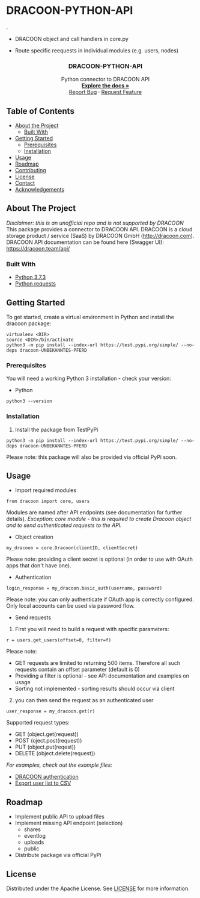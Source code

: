 # DRACOON-PYTHON-API

. 
- DRACOON object and call handlers in core.py
- Route specific reequests in individual modules (e.g. users, nodes)



  <h3 align="center">DRACOON-PYTHON-API</h3>

  <p align="center">
    Python connector to DRACOON API
    <br />
    <a href="https://github.com/unbekanntes-pferd/DRACOON-PYTHON-API"><strong>Explore the docs »</strong></a>
    <br />
    <a href="hhttps://github.com/unbekanntes-pferd/DRACOON-PYTHON-API/issues">Report Bug</a>
    ·
    <a href="https://github.com/unbekanntes-pferd/DRACOON-PYTHON-API/issues">Request Feature</a>
  </p>
</p>



<!-- TABLE OF CONTENTS -->
## Table of Contents

* [About the Project](#about-the-project)
  * [Built With](#built-with)
* [Getting Started](#getting-started)
  * [Prerequisites](#prerequisites)
  * [Installation](#installation)
* [Usage](#usage)
* [Roadmap](#roadmap)
* [Contributing](#contributing)
* [License](#license)
* [Contact](#contact)
* [Acknowledgements](#acknowledgements)



<!-- ABOUT THE PROJECT -->
## About The Project
_Disclaimer: this is an unofficial repo and is not supported by DRACOON_
This package provides a connector to DRACOON API. 
DRACOON is a cloud storage product / service (SaaS) by DRACOON GmbH (http://dracoon.com). 
DRACOON API documentation can be found here (Swagger UI):
https://dracoon.team/api/


### Built With

* [Python 3.7.3](https://www.python.org/)
* [Python requests](https://requests.readthedocs.io/en/master/)

<!-- GETTING STARTED -->
## Getting Started

To get started, create a virtual environment in Python and install the dracoon package:
```
virtualenv <DIR>
source <DIR>/bin/activate 
python3 -m pip install --index-url https://test.pypi.org/simple/ --no-deps dracoon-UNBEKANNTES-PFERD
```

### Prerequisites

You will need a working Python 3 installation - check your version:
* Python
```
python3 --version
```

### Installation

1. Install the package from TestPyPi
```
python3 -m pip install --index-url https://test.pypi.org/simple/ --no-deps dracoon-UNBEKANNTES-PFERD
```

Please note: this package will also be provided via official PyPi soon.

<!-- USAGE EXAMPLES -->
## Usage
* Import required modules
```
from dracoon import core, users
```

Modules are named after API endpoints (see documentation for further details).
_Exception: core module - this is required to create Dracoon object and to send authenticated requests to the API._

* Object creation
```
my_dracoon = core.Dracoon(clientID, clientSecret)
```
Please note: providing a client secret is optional (in order to use with OAuth apps that don't have one).


* Authentication
```
login_response = my_dracoon.basic_auth(username, password)
```
Please note: you can only authenticate if OAuth app is correctly configured. Only local accounts can be used via password flow.

* Send requests

1. First you will need to build a request with specific parameters:
```
r = users.get_users(offset=0, filter=f)
```

Please note: 
* GET requests are limited to returning 500 items. Therefore all such requests contain an offset parameter (default is 0)
* Providing a filter is optional - see API documentation and examples on usage
* Sorting not implemented - sorting results should occur via client

2. you can then send the request as an authenticated user
```
user_response = my_dracoon.get(r)
```
Supported request types:
* GET (object.get(request))
* POST (oject.post(request))
* PUT (object.put(reqest))
* DELETE (object.delete(request))

_For examples, check out the example files:_

* [DRACOON authentication](/authentication_example.py)
* [Export user list to CSV](/user_csv_example.py)


<!-- ROADMAP -->
## Roadmap

* Implement public API to upload files 
* Implement missing API endpoint (selection)
    * shares
    * eventlog 
    * uploads
    * public
* Distribute package via official PyPi

<!-- LICENSE -->
## License

Distributed under the Apache License. See [LICENSE](/LICENSE) for more information.
